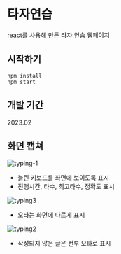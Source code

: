 # 타자연습

react를 사용해 만든 타자 연습 웹페이지

## 시작하기

```
npm install
npm start
```

## 개발 기간

2023.02

## 화면 캡쳐

![typing-1](https://user-images.githubusercontent.com/70616579/226365002-a90ccf0f-b54d-4846-a207-a94a35f7b7aa.gif)

- 눌린 키보드를 화면에 보이도록 표시
- 진행시간, 타수, 최고타수, 정확도 표시

![typing3](https://user-images.githubusercontent.com/70616579/226365028-a34e0db2-197c-4ed6-a555-1e12066654d5.gif)

- 오타는 화면에 다르게 표시

![typing2](https://user-images.githubusercontent.com/70616579/226365019-af6d7be8-1411-4c5e-a8a0-31bfba52ab82.gif)

- 작성되지 않은 글은 전부 오타로 표시
